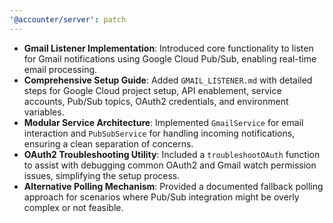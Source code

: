 ```yaml
---
'@accounter/server': patch
---
```


- **Gmail Listener Implementation**: Introduced core functionality to listen for Gmail notifications
  using Google Cloud Pub/Sub, enabling real-time email processing.
- **Comprehensive Setup Guide**: Added `GMAIL_LISTENER.md` with detailed steps for Google Cloud
  project setup, API enablement, service accounts, Pub/Sub topics, OAuth2 credentials, and
  environment variables.
- **Modular Service Architecture**: Implemented `GmailService` for email interaction and
  `PubSubService` for handling incoming notifications, ensuring a clean separation of concerns.
- **OAuth2 Troubleshooting Utility**: Included a `troubleshootOAuth` function to assist with
  debugging common OAuth2 and Gmail watch permission issues, simplifying the setup process.
- **Alternative Polling Mechanism**: Provided a documented fallback polling approach for scenarios
  where Pub/Sub integration might be overly complex or not feasible.

